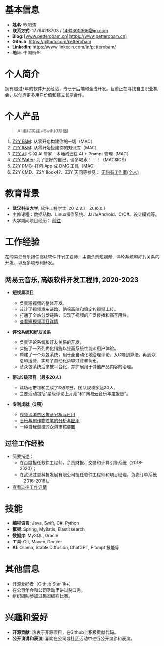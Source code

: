 # 基本信息

- **姓名**: 欧阳洁
- **联系方式**: 17764218703 / 1460300366@qq.com
- **Blog**: [www.petterobam.cn](https://www.petterobam.cn)
- **Github**: <https://github.com/petterobam>
- **LinkedIn**: <https://www.linkedin.com/in/petterobam/>
- **地址**: 中国杭州

# 个人简介

拥有超过7年的软件开发经验，专长于后端和全栈开发。目前正在寻找自由职业机会，以创造更多用户价值和建立长期合作。

# 个人产品

> AI 编程实践 #Swift(0基础)

1. [Z2Y E&M](https://github.com/petterobam/Z2y-Product/releases): 从零开始构建你的一切（MAC）
2. [Z2Y R&M](https://apps.apple.com/cn/app/z2y-reader-manager/id6478165076?mt=12): 从零开始搭建你的知识库（MAC）
3. [Z2Y AI](): 你的 AI 管家：本地或远程 AI + Prompt 管理（MAC）
4. [Z2Y Water](): 为了更好的自己，请多喝水！！！（MAC&IOS）
5. [Z2Y DMG](https://github.com/zero2you4tech/Z2Y-DMG): 打包 App 成 DMG 工具（MAC）
6. Z2Y CMD、Z2Y Book4?、Z2Y 天问等参见： [无何有工作室(个人)](https://github.com/zero2you4tech)

# 教育背景

- **武汉科技大学**, 软件工程学士, 2012.9.1 - 2016.6.1
- 主修课程：数据结构、Linux操作系统、Java/Android、C/C#、设计模式等。
- 大学期间项目经历： [前往](UNIVERSITY-RESUME-zh.md)

# 工作经验

在网易云音乐担任高级软件开发工程师，主要负责短视频、评论系统和好友关系的开发，以及多项专利研发。

## 网易云音乐, 高级软件开发工程师, 2020-2023

- **短视频项目**
  - 负责短视频的整体开发。
  - 设计了视频发布链路，确保高效和稳定的视频上传。
  - 打通了全站分发链路，实现了视频的广泛传播和高可用性。
  - [查看短视频项目详情](https://www.petterobam.cn/blog/2021/01/01/video-ddd-think/)

- **评论系统和好友关系**
  - 负责评论系统和好友关系的开发。
  - 实施了一系列优化措施以提高系统性能和用户体验。
  - 构建了一个众包系统，用于全自动化地治理评论，从C端到算法，再到众包和运营，实现了自动化内容过滤和优化。
  - 该众包系统后来被平台化，并扩展用于其他产品内容的治理。

- **带过S级项目（最多20人）**
  - 成功地带领和完成了S级项目，团队规模多达20人。
  - 主要活动包括"星级评论上月亮"和"网易云音乐年度报告"。

- **专利成就（3项）**
  - [视频流消费区块链分析与应用](https://www.petterobam.cn/blog/2021/05/24/patent/)
  - [音乐与创作物联笔的分析与应用](https://www.petterobam.cn/blog/2022/10/27/patent-1/)
  - [一种自我调控的众包审核装置](https://www.petterobam.cn/blog/2022/11/28/patent-2/)

## 过往工作经验

- 简要描述：
  - 在百度担任软件工程师，负责财报、交易和计算引擎系统（2018-2020）；
  - 在武汉胜意科技发展有限公司担任软件工程师和项目经理，负责订单系统（2016-2018）。
- [查看过往工作详情](RESUME-P1-zh.md)

# 技能

- **编程语言**: Java, Swift, C#, Python
- **框架**: Spring, MyBatis, Elasticsearch
- **数据库**: MySQL, Oracle
- **工具**: Git, Maven, Docker
- **AI**: Ollama, Stable Diffusion, ChatGPT, Prompt 技能等

# 其他信息

- 开源爱好者（Github Star 1k+）
- 在公司年会和公司活动里讲过脱口秀。
- 组织团队参加过集团编程比赛。

# 兴趣和爱好

- **开源贡献**: 热衷于开源项目，在Github上积极贡献代码。
- **公开演讲和表演**: 喜欢在公司或社区活动中进行公开演讲和表演。

